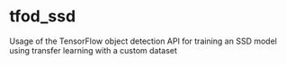 # tfod_ssd
Usage of the TensorFlow object detection API for training an SSD model using transfer learning with a custom dataset 
